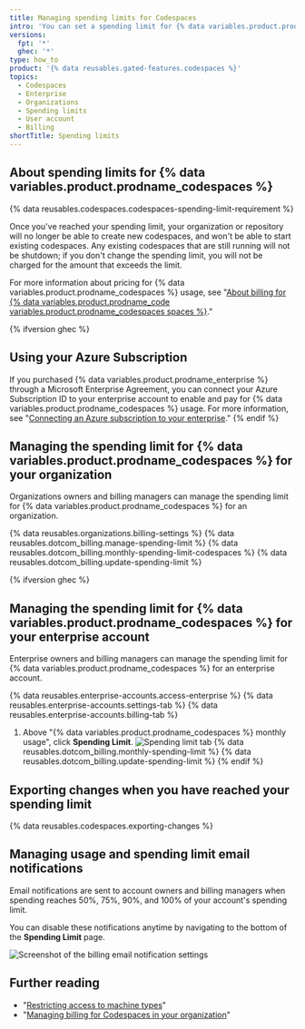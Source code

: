 ```yaml
---
title: Managing spending limits for Codespaces
intro: 'You can set a spending limit for {% data variables.product.prodname_codespaces %} usage.'
versions:
  fpt: '*'
  ghec: '*'
type: how_to
product: '{% data reusables.gated-features.codespaces %}'
topics:
  - Codespaces
  - Enterprise
  - Organizations
  - Spending limits
  - User account
  - Billing
shortTitle: Spending limits
---
```

## About spending limits for {% data variables.product.prodname_codespaces %}

{% data reusables.codespaces.codespaces-spending-limit-requirement %}

Once you've reached your spending limit, your organization or repository will no longer be able to create new codespaces, and won't be able to start existing codespaces. Any existing codespaces that are still running will not be shutdown; if you don't change the spending limit, you will not be charged for the amount that exceeds the limit.

For more information about pricing for {% data variables.product.prodname_codespaces %} usage, see "[About billing for {% data variables.product.prodname_code variables.product.prodname_codespaces spaces %}](/billing/managing-billing-for-github-codespaces/about-billing-for-codespaces)."

{% ifversion ghec %}
## Using your Azure Subscription
If you purchased {% data variables.product.prodname_enterprise %} through a Microsoft Enterprise Agreement, you can connect your Azure Subscription ID to your enterprise account to enable and pay for {% data variables.product.prodname_codespaces %} usage. For more information, see "[Connecting an Azure subscription to your enterprise](/billing/managing-billing-for-your-github-account/connecting-an-azure-subscription-to-your-enterprise)."
{% endif %}

## Managing the spending limit for {% data variables.product.prodname_codespaces %} for your organization

Organizations owners and billing managers can manage the spending limit for {% data variables.product.prodname_codespaces %} for an organization.

{% data reusables.organizations.billing-settings %}
{% data reusables.dotcom_billing.manage-spending-limit %}
{% data reusables.dotcom_billing.monthly-spending-limit-codespaces %}
{% data reusables.dotcom_billing.update-spending-limit %}

{% ifversion ghec %}
## Managing the spending limit for {% data variables.product.prodname_codespaces %} for your enterprise account

Enterprise owners and billing managers can manage the spending limit for {% data variables.product.prodname_codespaces %} for an enterprise account.

{% data reusables.enterprise-accounts.access-enterprise %}
{% data reusables.enterprise-accounts.settings-tab %}
{% data reusables.enterprise-accounts.billing-tab %}
1. Above "{% data variables.product.prodname_codespaces %} monthly usage", click **Spending Limit**.
  ![Spending limit tab](/assets/images/help/settings/spending-limit-tab-enterprise.png)
{% data reusables.dotcom_billing.monthly-spending-limit %}
{% data reusables.dotcom_billing.update-spending-limit %}
{% endif %}

## Exporting changes when you have reached your spending limit

{% data reusables.codespaces.exporting-changes %}
## Managing usage and spending limit email notifications

Email notifications are sent to account owners and billing managers when spending reaches 50%, 75%, 90%, and 100% of your account's spending limit. 

You can disable these notifications anytime by navigating to the bottom of the **Spending Limit** page.

![Screenshot of the billing email notification settings](/assets/images/help/billing/codespaces-spending-limit-notifications.png)

## Further reading

- "[Restricting access to machine types](/codespaces/managing-codespaces-for-your-organization/restricting-access-to-machine-types)"
- "[Managing billing for Codespaces in your organization](/codespaces/managing-codespaces-for-your-organization/managing-billing-for-codespaces-in-your-organization)"
